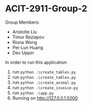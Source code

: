 # ACIT-2911-Group-2

Group Members:
- Aristotle Liu
- Timur Reziapov
- Riona Wong
- Pei-Lun Huang
- Dev Uppin

In order to run this application:
1. run ```python .\create_tables.py```
2. run ```python .\create_tables.py```
3. run ```python .\create_animal.py```
4. run ```python .\create_invoice.py```
5. run ```python .\app.py```
6. Running on http://127.0.0.1:5000